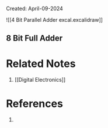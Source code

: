 Created: April-09-2024

![[4 Bit Parallel Adder excal.excalidraw]]
## 8 Bit Full Adder


# Related Notes

1. [[Digital Electronics]]
# References

1. 